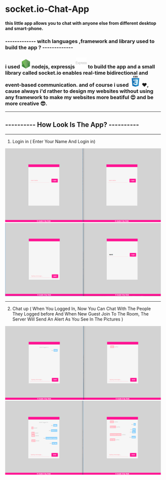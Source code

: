 # socket.io-Chat-App

<h4> this little app allows you to chat with anyone else from different desktop and smart-phone. </h4>
<h3>------------- witch languages ,framework and library used to build the app ? -------------<h3>

<p>
  i used 
  <img src='https://raw.githubusercontent.com/github/explore/80688e429a7d4ef2fca1e82350fe8e3517d3494d/topics/nodejs/nodejs.png' width='30' /> nodejs, expressjs 
  <img src='https://raw.githubusercontent.com/github/explore/80688e429a7d4ef2fca1e82350fe8e3517d3494d/topics/express/express.png' width='35' /> to build the app and a small library called socket.io enables real-time  bidirectional and event-based communication. and of course i used <img src='https://raw.githubusercontent.com/github/explore/80688e429a7d4ef2fca1e82350fe8e3517d3494d/topics/css/css.png' width='35' /> ❤️️, cause always i'd rather to design my websites without using any framework to make my websites more beatiful 😍 and be more creative 😎.
</p>

<hr>

<h2>---------- How Look Is The App? ----------</h2>

<hr>

1. Login in ( Enter Your Name And Login in)  

<img src='images/app1.PNG' width='700' />

<img src='images/app2.PNG' width='700' />

<hr>

2. Chat up ( When You Logged In, Now You Can Chat With The People They Logged before And When New Guest Join To The Room, The Server Will Send An Alert As You See In The Pictures )

<img src='images/chat.PNG' width='700' />

<img src='images/chat2.PNG' width='700' />

